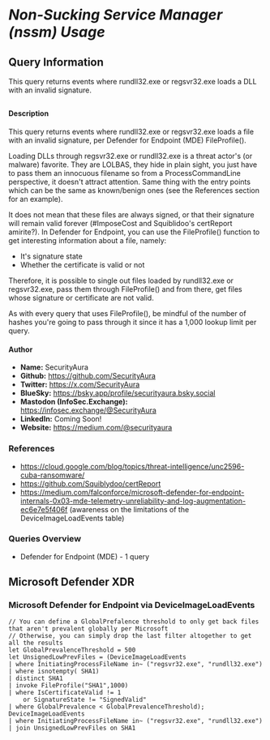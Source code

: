 # *Non-Sucking Service Manager (nssm) Usage*

## Query Information

This query returns events where rundll32.exe or regsvr32.exe loads a DLL with an invalid signature.

##

#### Description

This query returns events where rundll32.exe or regsvr32.exe loads a file with an invalid signature, per Defender for Endpoint (MDE) FileProfile().

Loading DLLs through regsvr32.exe or rundll32.exe is a threat actor's (or malware) favorite. They are LOLBAS, they hide in plain sight, you just have to pass them an innocuous filename so from a ProcessCommandLine perspective, it doesn't attract attention. Same thing with the entry points which can be the same as known/benign ones (see the References section for an example).

It does not mean that these files are always signed, or that their signature will remain valid forever (#ImposeCost and Squiblidoo's certReport amirite?). In Defender for Endpoint, you can use the FileProfile() function to get interesting information about a file, namely:

- It's signature state
- Whether the certificate is valid or not

Therefore, it is possible to single out files loaded by rundll32.exe or regsvr32.exe, pass them through FileProfile() and from there, get files whose signature or certificate are not valid.

As with every query that uses FileProfile(), be mindful of the number of hashes you're going to pass through it since it has a 1,000 lookup limit per query.

#### Author <Optional>
- **Name:** SecurityAura
- **Github:** https://github.com/SecurityAura
- **Twitter:** https://x.com/SecurityAura
- **BlueSky:** https://bsky.app/profile/securityaura.bsky.social
- **Mastodon (InfoSec.Exchange):** https://infosec.exchange/@SecurityAura
- **LinkedIn:** Coming Soon!
- **Website:** https://medium.com/@securityaura

###  References ###

- https://cloud.google.com/blog/topics/threat-intelligence/unc2596-cuba-ransomware/
- https://github.com/Squiblydoo/certReport
- https://medium.com/falconforce/microsoft-defender-for-endpoint-internals-0x03-mde-telemetry-unreliability-and-log-augmentation-ec6e7e5f406f (awareness on the limitations of the DeviceImageLoadEvents table)

### Queries Overview ###

- Defender for Endpoint (MDE) - 1 query

## Microsoft Defender XDR ##
### Microsoft Defender for Endpoint via DeviceImageLoadEvents ###
```KQL
// You can define a GlobalPrefalence threshold to only get back files that aren't prevalent globally per Microsoft
// Otherwise, you can simply drop the last filter altogether to get all the results
let GlobalPrevalenceThreshold = 500
let UnsignedLowPrevFiles = (DeviceImageLoadEvents
| where InitiatingProcessFileName in~ ("regsvr32.exe", "rundll32.exe")
| where isnotempty( SHA1)
| distinct SHA1
| invoke FileProfile("SHA1",1000)
| where IsCertificateValid != 1
    or SignatureState != "SignedValid"
| where GlobalPrevalence < GlobalPrevalenceThreshold);
DeviceImageLoadEvents
| where InitiatingProcessFileName in~ ("regsvr32.exe", "rundll32.exe")
| join UnsignedLowPrevFiles on SHA1
```
